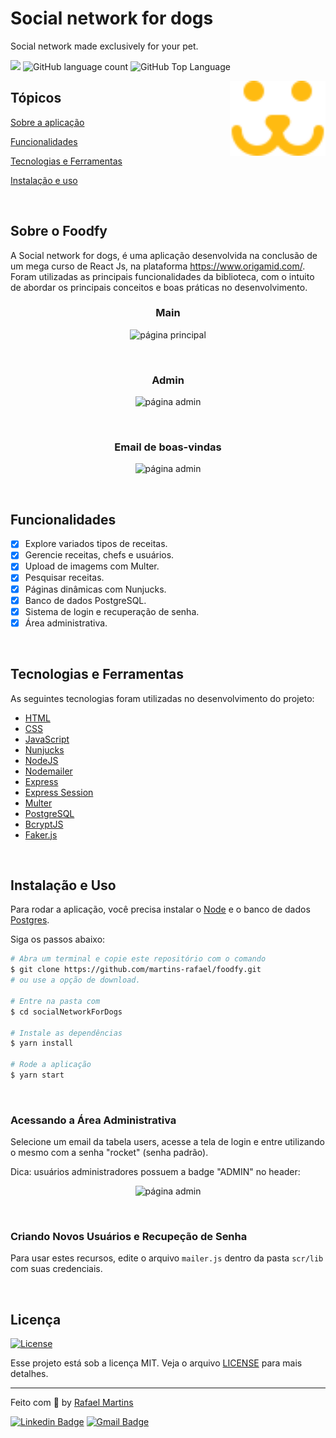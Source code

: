 # Social network for dogs

<p>Social network made exclusively for your pet.</p>

<p>
  <img src="https://img.shields.io/badge/made%20by-VITOR%20SANTANA-fb1?style=flat-square">
  <img alt="GitHub language count" src="https://img.shields.io/github/languages/count/vitorSantanaDev/socialNetworkForDogs?color=fb1&style=flat-square">
  <img alt="GitHub Top Language" src="https://img.shields.io/github/languages/top/vitorSantanaDev/socialNetworkForDogs?color=fb1&style=flat-square">
</p>

<img align="right" src="src/Assets/dogs-footer-fb.svg" height="120">

## Tópicos 

[Sobre a aplicação](#sobre-o-foodfy)

[Funcionalidades](#funcionalidades)

[Tecnologias e Ferramentas](#tecnologias-e-ferramentas)

[Instalação e uso](#instalação-e-uso)


<br>

## Sobre o Foodfy

A Social network for dogs, é uma aplicação desenvolvida na conclusão de um mega curso de React Js, na plataforma https://www.origamid.com/.  Foram utilizadas as principais funcionalidades da biblioteca, com o intuito de abordar os principais conceitos e boas práticas no desenvolvimento. 

<h3 align="center">Main</h3>
<p align="center">
  <img src="Assets/dogs-footer.svg" alt="página principal">
</p>

<br>

<h3 align="center">Admin</h3>
<p align="center">
  <img src=".github/admin.gif" alt="página admin">
</p>

<br>

<h3 align="center">Email de boas-vindas</h3>
<p align="center">
  <img src=".github/welcome_email.png" alt="página admin">
</p>

<br>

## Funcionalidades

- [X] Explore variados tipos de receitas.
- [X] Gerencie receitas, chefs e usuários.
- [X] Upload de imagems com Multer.
- [X] Pesquisar receitas.
- [X] Páginas dinâmicas com Nunjucks.
- [X] Banco de dados PostgreSQL.
- [X] Sistema de login e recuperação de senha.
- [X] Área administrativa.

<br>

## Tecnologias e Ferramentas

As seguintes tecnologias foram utilizadas no desenvolvimento do projeto:

- [HTML](https://devdocs.io/html/)
- [CSS](https://devdocs.io/css/)
- [JavaScript](https://devdocs.io/javascript/)
- [Nunjucks](https://mozilla.github.io/nunjucks/)
- [NodeJS](https://nodejs.org/en/)
- [Nodemailer](https://nodemailer.com/about/)
- [Express](https://expressjs.com/)
- [Express Session](https://github.com/expressjs/session)
- [Multer](https://github.com/expressjs/multer)
- [PostgreSQL](https://www.postgresql.org/)
- [BcryptJS](https://github.com/dcodeIO/bcrypt.js)
- [Faker.js](https://github.com/Marak/Faker.js)

<br>

## Instalação e Uso

Para rodar a aplicação, você precisa instalar o [Node](https://nodejs.org/en/) e o banco de dados [Postgres](https://www.postgresql.org/).

Siga os passos abaixo:

```bash
# Abra um terminal e copie este repositório com o comando
$ git clone https://github.com/martins-rafael/foodfy.git
# ou use a opção de download.

# Entre na pasta com 
$ cd socialNetworkForDogs

# Instale as dependências
$ yarn install

# Rode a aplicação
$ yarn start
```

<br>

### Acessando a Área Administrativa

Selecione um email da tabela users, acesse a tela de login e entre utilizando o mesmo com a senha "rocket" (senha padrão).

Dica: usuários administradores possuem a badge "ADMIN" no header:
<p align="center">
  <img src=".github/admin_badge.png" alt="página admin">
</p>

<br>

### Criando Novos Usuários e Recupeção de Senha

Para usar estes recursos, edite o arquivo `mailer.js` dentro da pasta `scr/lib` com suas credenciais.

<br>

## Licença
<a href="https://opensource.org/licenses/MIT">
    <img alt="License" src="https://img.shields.io/badge/license-MIT-6558C3?style=flat-square">
</a>

<br>

Esse projeto está sob a licença MIT. Veja o arquivo [LICENSE](/LICENSE) para mais detalhes.

---

Feito com :purple_heart: by [Rafael Martins](https://github.com/martins-rafael)

[![Linkedin Badge](https://img.shields.io/badge/-Rafael%20Martins-blue?style=flat-square&logo=Linkedin&logoColor=white&link=https://www.linkedin.com/in/rafaeldcmartins/)](https://www.linkedin.com/in/rafaeldcmartins/) 
[![Gmail Badge](https://img.shields.io/badge/-rafaeldcmartins@gmail.com-c14438?style=flat-square&logo=Gmail&logoColor=white&link=mailto:rafaeldcmartins@gmail.com)](mailto:rafaeldcmartins@gmail.com)
